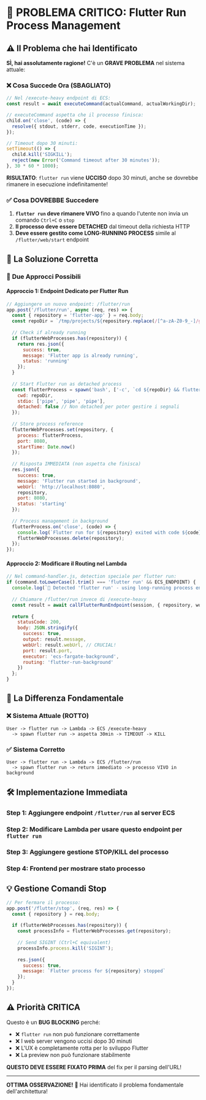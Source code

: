 # 🚨 PROBLEMA CRITICO: Flutter Run Process Management

## ⚠️ Il Problema che hai Identificato

**SÌ, hai assolutamente ragione!** C'è un **GRAVE PROBLEMA** nel sistema attuale:

### ❌ **Cosa Succede Ora (SBAGLIATO)**
```javascript
// Nel /execute-heavy endpoint di ECS:
const result = await executeCommand(actualCommand, actualWorkingDir);

// executeCommand aspetta che il processo finisca:
child.on('close', (code) => {
  resolve({ stdout, stderr, code, executionTime });
});

// Timeout dopo 30 minuti:
setTimeout(() => {
  child.kill('SIGKILL');
  reject(new Error('Command timeout after 30 minutes'));
}, 30 * 60 * 1000);
```

**RISULTATO**: `flutter run` viene **UCCISO** dopo 30 minuti, anche se dovrebbe rimanere in esecuzione indefinitamente!

### ✅ **Cosa DOVREBBE Succedere**

1. **`flutter run` deve rimanere VIVO** fino a quando l'utente non invia un comando `Ctrl+C` o `stop`
2. **Il processo deve essere DETACHED** dal timeout della richiesta HTTP
3. **Deve essere gestito come LONG-RUNNING PROCESS** simile al `/flutter/web/start` endpoint

## 🔧 **La Soluzione Corretta**

### 📂 **Due Approcci Possibili**

#### **Approccio 1: Endpoint Dedicato per Flutter Run**
```javascript
// Aggiungere un nuovo endpoint: /flutter/run
app.post('/flutter/run', async (req, res) => {
  const { repository = 'flutter-app' } = req.body;
  const repoDir = `/tmp/projects/${repository.replace(/[^a-zA-Z0-9_-]/g, '_')}`;
  
  // Check if already running
  if (flutterWebProcesses.has(repository)) {
    return res.json({
      success: true,
      message: 'Flutter app is already running',
      status: 'running'
    });
  }
  
  // Start Flutter run as detached process
  const flutterProcess = spawn('bash', ['-c', `cd ${repoDir} && flutter run -d web-server --web-port=8080`], {
    cwd: repoDir,
    stdio: ['pipe', 'pipe', 'pipe'],
    detached: false // Non detached per poter gestire i segnali
  });
  
  // Store process reference
  flutterWebProcesses.set(repository, {
    process: flutterProcess,
    port: 8080,
    startTime: Date.now()
  });
  
  // Risposta IMMEDIATA (non aspetta che finisca)
  res.json({
    success: true,
    message: 'Flutter run started in background',
    webUrl: 'http://localhost:8080',
    repository,
    port: 8080,
    status: 'starting'
  });
  
  // Process management in background
  flutterProcess.on('close', (code) => {
    console.log(`Flutter run for ${repository} exited with code ${code}`);
    flutterWebProcesses.delete(repository);
  });
});
```

#### **Approccio 2: Modificare il Routing nel Lambda**
```javascript
// Nel command-handler.js, detection speciale per flutter run:
if (command.toLowerCase().trim() === 'flutter run' && ECS_ENDPOINT) {
  console.log(`🚀 Detected 'flutter run' - using long-running process endpoint...`);
  
  // Chiamare /flutter/run invece di /execute-heavy
  const result = await callFlutterRunEndpoint(session, { repository, workingDir });
  
  return {
    statusCode: 200,
    body: JSON.stringify({
      success: true,
      output: result.message,
      webUrl: result.webUrl, // CRUCIAL!
      port: result.port,
      executor: 'ecs-fargate-background',
      routing: 'flutter-run-background'
    })
  };
}
```

## 🎯 **La Differenza Fondamentale**

### ❌ **Sistema Attuale (ROTTO)**
```
User -> flutter run -> Lambda -> ECS /execute-heavy 
  -> spawn flutter run -> aspetta 30min -> TIMEOUT -> KILL
```

### ✅ **Sistema Corretto**
```
User -> flutter run -> Lambda -> ECS /flutter/run 
  -> spawn flutter run -> return immediato -> processo VIVO in background
```

## 🛠️ **Implementazione Immediata**

### **Step 1**: Aggiungere endpoint `/flutter/run` al server ECS
### **Step 2**: Modificare Lambda per usare questo endpoint per `flutter run`
### **Step 3**: Aggiungere gestione STOP/KILL del processo
### **Step 4**: Frontend per mostrare stato processo

## 💡 **Gestione Comandi Stop**

```javascript
// Per fermare il processo:
app.post('/flutter/stop', (req, res) => {
  const { repository } = req.body;
  
  if (flutterWebProcesses.has(repository)) {
    const processInfo = flutterWebProcesses.get(repository);
    
    // Send SIGINT (Ctrl+C equivalent)
    processInfo.process.kill('SIGINT');
    
    res.json({
      success: true,
      message: `Flutter process for ${repository} stopped`
    });
  }
});
```

## ⚠️ **Priorità CRITICA**

Questo è un **BUG BLOCKING** perché:
- ❌ `flutter run` non può funzionare correttamente 
- ❌ I web server vengono uccisi dopo 30 minuti
- ❌ L'UX è completamente rotta per lo sviluppo Flutter
- ❌ La preview non può funzionare stabilmente

**QUESTO DEVE ESSERE FIXATO PRIMA** del fix per il parsing dell'URL!

---

**OTTIMA OSSERVAZIONE!** 🎯 Hai identificato il problema fondamentale dell'architettura!